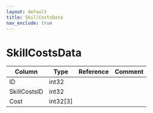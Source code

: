 ```yaml
---
layout: default
title: SkillCostsData
nav_exclude: true
---
```

# SkillCostsData

| Column | Type | Reference | Comment |
|--------|------|-----------|---------|
|ID|int32|||
|SkillCostsID|int32|||
|Cost|int32[3]|||
